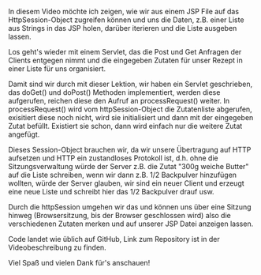 In diesem Video möchte ich zeigen, wie wir aus einem
JSP File auf das HttpSession-Object zugreifen können und
uns die Daten, z.B. einer Liste aus Strings in das
JSP holen, darüber iterieren und die Liste ausgeben lassen.

Los geht's wieder mit einem Servlet, das die Post und Get
Anfragen der Clients entgegen nimmt und die eingegeben
Zutaten für unser Rezept in einer Liste für uns
organisiert.


Damit sind wir durch mit dieser Lektion, wir haben ein Servlet geschrieben, das doGet() und doPost()
Methoden implementiert, werden diese aufgerufen, reichen diese den Aufruf an processRequest() weiter.
In processRequest() wird vom httpSession-Object die Zutatenliste abgerufen, exisitiert diese noch nicht,
wird sie initialisiert und dann mit der eingegeben Zutat befüllt. Existiert sie schon, dann wird 
einfach nur die weitere Zutat angefügt.

Dieses Session-Object brauchen wir, da wir unsere Übertragung auf HTTP aufsetzen und HTTP ein zustandloses
Protokoll ist, d.h. ohne die Sitzungsverwaltung würde der Server z.B. die Zutat "300g weiche Butter" auf die
Liste schreiben, wenn wir dann z.B. 1/2 Backpulver hinzufügen wollten, würde der Server glauben, wir sind
ein neuer Client und erzeugt eine neue Liste und schreibt hier das 1/2 Backpulver drauf usw.

Durch die httpSession umgehen wir das und können uns über eine Sitzung hinweg (Browsersitzung, bis der
Browser geschlossen wird) also die verschiedenen Zutaten merken und auf unserer JSP Datei anzeigen lassen.

Code landet wie üblich auf GitHub, Link zum Repository ist in der Videobeschreibung zu finden.

Viel Spaß und vielen Dank für's anschauen!
